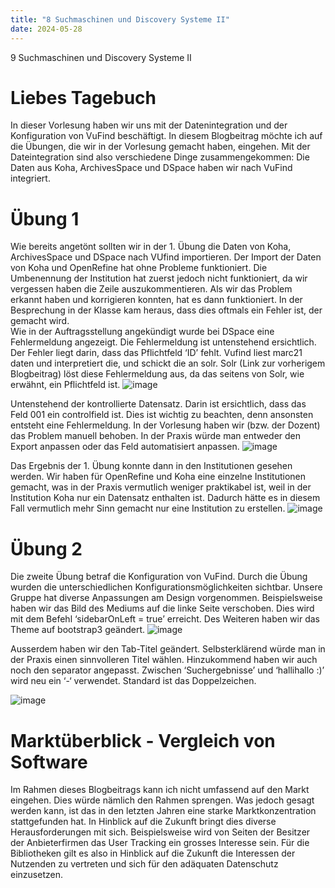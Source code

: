 ```yaml
---
title: "8 Suchmaschinen und Discovery Systeme II"
date: 2024-05-28
---
```


9 Suchmaschinen und Discovery Systeme II 
# Liebes Tagebuch
In dieser Vorlesung haben wir uns mit der Datenintegration und der Konfiguration von VuFind beschäftigt. In diesem Blogbeitrag möchte ich auf die Übungen, die wir in der Vorlesung gemacht haben, eingehen. Mit der Dateintegration sind also verschiedene Dinge zusammengekommen: Die Daten aus Koha, ArchivesSpace und DSpace haben wir nach VuFind integriert. 
# Übung 1
Wie bereits angetönt sollten wir in der 1. Übung die Daten von Koha, ArchivesSpace und DSpace nach VUfind importieren. Der Import der Daten von Koha und OpenRefine hat ohne Probleme funktioniert. Die Umbenennung der Institution hat zuerst jedoch nicht funktioniert, da wir vergessen haben die Zeile auszukommentieren. Als wir das Problem erkannt haben und korrigieren konnten, hat es dann funktioniert. In der Besprechung in der Klasse kam heraus, dass dies oftmals ein Fehler ist, der gemacht wird.  
Wie in der Auftragsstellung angekündigt wurde bei DSpace eine Fehlermeldung angezeigt. Die Fehlermeldung ist untenstehend ersichtlich. Der Fehler liegt darin, dass das Pflichtfeld ‘ID’ fehlt. Vufind liest marc21 daten und interpretiert die, und schickt die an solr. Solr (Link zur vorherigem Blogbeitrag) löst diese Fehlermeldung aus, da das seitens von Solr, wie erwähnt, ein Pflichtfeld ist.
 ![image](https://github.com/nathaliewic/lerntagebuch/assets/160014832/cfdbf21d-f3e6-4d7d-8128-4bb745a5888c)

Untenstehend der kontrollierte Datensatz. Darin ist ersichtlich, dass das Feld 001 ein controlfield ist. Dies ist wichtig zu beachten, denn ansonsten entsteht eine Fehlermeldung. In der Vorlesung haben wir (bzw. der Dozent) das Problem manuell behoben. In der Praxis würde man entweder den Export anpassen oder das Feld automatisiert anpassen. 
 ![image](https://github.com/nathaliewic/lerntagebuch/assets/160014832/82c01125-b081-4760-882d-e39a64977306)

Das Ergebnis der 1. Übung konnte dann in den Institutionen gesehen werden. Wir haben für OpenRefine und Koha eine einzelne Institutionen gemacht, was in der Praxis vermutlich weniger praktikabel ist, weil in der Institution Koha nur ein Datensatz enthalten ist. Dadurch hätte es in diesem Fall vermutlich mehr Sinn gemacht nur eine Institution zu erstellen. 
 ![image](https://github.com/nathaliewic/lerntagebuch/assets/160014832/f624aa92-2254-45d4-aba1-241d093ceb5a)


# Übung 2
Die zweite Übung betraf die Konfiguration von VuFind. Durch die Übung wurden die unterschiedlichen Konfigurationsmöglichkeiten sichtbar. Unsere Gruppe hat diverse Anpassungen am Design vorgenommen. Beispielsweise haben wir das Bild des Mediums auf die linke Seite verschoben. Dies wird mit dem Befehl ‘sidebarOnLeft = true’ erreicht.
Des Weiteren haben wir das Theme auf bootstrap3 geändert.
 ![image](https://github.com/nathaliewic/lerntagebuch/assets/160014832/d68cd656-076b-4e0a-adaa-f0b91f1b8cec)

Ausserdem haben wir den Tab-Titel geändert. Selbsterklärend würde man in der Praxis einen sinnvolleren Titel wählen. Hinzukommend haben wir auch noch den separator angepasst. Zwischen ‘Suchergebnisse’ und ‘hallihallo :)’ wird neu ein ‘-‘ verwendet. Standard ist das Doppelzeichen.
 
![image](https://github.com/nathaliewic/lerntagebuch/assets/160014832/90b955f8-8af2-4f87-8328-729f1a52474a)

# Marktüberblick - Vergleich von Software
Im Rahmen dieses Blogbeitrags kann ich nicht umfassend auf den Markt eingehen. Dies würde nämlich den Rahmen sprengen. Was jedoch gesagt werden kann, ist das in den letzten Jahren eine starke Marktkonzentration stattgefunden hat. In Hinblick auf die Zukunft bringt dies diverse Herausforderungen mit sich. Beispielsweise wird von Seiten der Besitzer der Anbieterfirmen das User Tracking ein grosses Interesse sein. Für die Bibliotheken gilt es also in Hinblick auf die Zukunft die Interessen der Nutzenden zu vertreten und sich für den adäquaten Datenschutz einzusetzen. 

